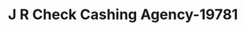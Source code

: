 ---
f_zip-code: 19001
f_state-code: PA
title: J R Check Cashing Agency-19781
f_phone: 215-886-8501
f_city-only: Abington
f_address: 1184 Easton Rd Frnt Abington
f_location-unique-id: '19781'
slug: j-r-check-cashing-agency-19781
updated-on: '2024-05-30T13:46:58.046Z'
created-on: '2024-05-30T13:36:59.803Z'
published-on: '2024-05-30T13:54:32.469Z'
f_city-state: cms/city/abington-pa.md
f_company: cms/company/j-r-check-cashing-agency.md
f_state: cms/state/pennsylvania.md
layout: '[payday-loan].html'
tags: payday-loan
---
